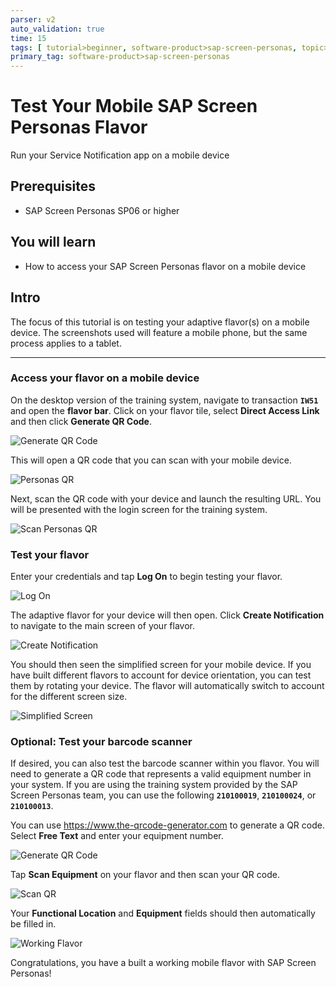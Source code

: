 ```yaml
---
parser: v2
auto_validation: true
time: 15
tags: [ tutorial>beginner, software-product>sap-screen-personas, topic>mobile, software-product>sap-fiori]
primary_tag: software-product>sap-screen-personas
---
```


# Test Your Mobile SAP Screen Personas Flavor
<!-- description --> Run your Service Notification app on a mobile device

## Prerequisites
 - SAP Screen Personas SP06 or higher

## You will learn
  - How to access your SAP Screen Personas flavor on a mobile device

## Intro
The focus of this tutorial is on testing your adaptive flavor(s) on a mobile device. The screenshots used will feature a mobile phone, but the same process applies to a tablet.

---

### Access your flavor on a mobile device

On the desktop version of the training system, navigate to transaction **`IW51`** and open the **flavor bar**. Click on your flavor tile, select **Direct Access Link** and then click **Generate QR Code**.

![Generate QR Code](Generate-QR-Code.png)

This will open a QR code that you can scan with your mobile device.

![Personas QR](Personas-QR.png)

Next, scan the QR code with your device and launch the resulting URL. You will be presented with the login screen for the training system.

![Scan Personas QR](Scan-Personas-QR.jpg)

### Test your flavor

Enter your credentials and tap **Log On** to begin testing your flavor.

![Log On](Log-On.jpg)

The adaptive flavor for your device will then open. Click **Create Notification** to navigate to the main screen of your flavor.

![Create Notification](Create-Notification.jpg)

You should then seen the simplified screen for your mobile device. If you have built different flavors to account for device orientation, you can test them by rotating your device. The flavor will automatically switch to account for the different screen size.

![Simplified Screen](Simple-Screen.jpg)

### Optional: Test your barcode scanner

If desired, you can also test the barcode scanner within you flavor. You will need to generate a QR code that represents a valid equipment number in your system. If you are using the training system provided by the SAP Screen Personas team, you can use the following **`210100019`**, **`210100024`**, or **`210100013`**.

You can use <https://www.the-qrcode-generator.com> to generate a QR code. Select **Free Text** and enter your equipment number.

![Generate QR Code](Generate-QR-Code.png)

Tap **Scan Equipment** on your flavor and then scan your QR code.

![Scan QR](Scan-QR.jpg)

Your **Functional Location** and **Equipment** fields should then automatically be filled in.

![Working Flavor](Working-Flavor.jpg)

Congratulations, you have a built a working mobile flavor with SAP Screen Personas!

